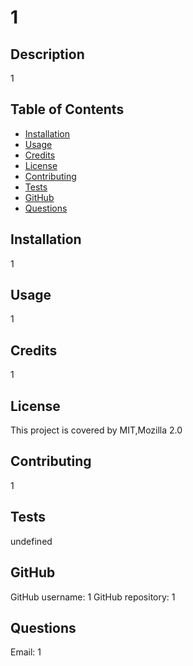 
# 1

## Description
1

## Table of Contents

* [Installation](#installation)
* [Usage](#usage)
* [Credits](#credits)
* [License](#license)
* [Contributing](#contributing)
* [Tests](#tests)
* [GitHub](#github)
* [Questions](#questions)


## Installation
1

## Usage
1

## Credits
1

## License
This project is covered by MIT,Mozilla 2.0

## Contributing
1

## Tests
undefined

## GitHub
GitHub username: 1
GitHub repository: 1

## Questions
Email: 1
  